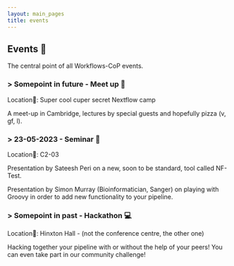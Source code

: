 ```yaml
---
layout: main_pages
title: events
---
```


## Events :calendar:

The central point of all Workflows-CoP events.

<!-- Add new events here so the most recent, most future? event is first -->

### > Somepoint in future - Meet up :pizza:

Location:round_pushpin:: Super cool cuper secret Nextflow camp

A meet-up in Cambridge, lectures by special guests and hopefully pizza (v, gf, l).

### > 23-05-2023 - Seminar :bookmark:

Location:round_pushpin:: C2-03

Presentation by Sateesh Peri on a new, soon to be standard, tool called NF-Test.

Presentation by Simon Murray (Bioinformatician, Sanger) on playing with Groovy in order to add new functionality to your pipeline.

### > Somepoint in past - Hackathon :computer:

Location:round_pushpin:: Hinxton Hall - (not the conference centre, the other one)

Hacking together your pipeline with or without the help of your peers!
You can even take part in our community challenge!
